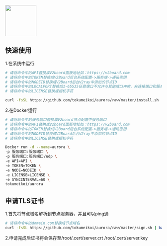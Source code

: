 <img src='https://github.com/tokumeikoi/tidalab-trojan/raw/master/img/tidalab.png' width='100px' align='center'>

## 快速使用

1.在系统中运行
```bash
# 请将命令中的API替换成V2board面板地址如：https://v2board.com
# 请将命令中的TOKEN替换成V2Board后台系统配置->服务端->通讯密钥
# 请将命令中的NODEID替换成V2Board后台V2ray中添加的节点ID
# 请将命令中的LOCALPORT替换成1-65535任意端口不允许与其他端口冲突，非连接端口和服务端口
# 请将命令中的LICENSE替换成授权字符

curl -fsSL https://github.com/tokumeikoi/aurora/raw/master/install.sh | bash -s API TOKEN NODEID LOCALPORT LICENSE 60
```

2.在Docker运行
```bash
# 请将命令中的服务端口替换成V2board节点配置中服务端口
# 请将命令中的API替换成V2board面板地址如：https://v2board.com
# 请将命令中的TOKEN替换成V2Board后台系统配置->服务端->通讯密钥
# 请将命令中的NODEID替换成V2Board后台V2ray中添加的节点ID
# 请将命令中的LICENSE替换成授权字符

Docker run -d --name=aurora \
-p 服务端口:服务端口 \
-p 服务端口:服务端口/udp \
-e API=API \
-e TOKEN=TOKEN \
-e NODE=NODEID \
-e LICENSE=LICENSE \
-e SYNCINTERVAL=60 \
tokumeikoi/aurora
```

## 申请TLS证书

1.首先将节点域名解析到节点服务器，并且可以ping通  

```bash
# 请将命令中的domain.com替换成节点域名
curl -fsSL https://github.com/tokumeikoi/aurora/raw/master/sign.sh | bash -s domain.com
```

2.申请完成后证书将会保存至/root/.cert/server.crt /root/.cert/server.key